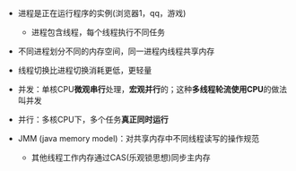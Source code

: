 - 进程是正在运行程序的实例(浏览器1，qq，游戏)
  - 进程包含线程，每个线程执行不同任务
- 不同进程划分不同的内存空间，同一进程内线程共享内存
- 线程切换比进程切换消耗更低，更轻量



- 并发：单核CPU**微观串行**处理，**宏观并行**的；这种**多线程轮流使用CPU**的做法叫并发

- 并行：多核CPU下，多个任务**真正同时运行**



- JMM (java memory model)：对共享内存中不同线程读写的操作规范
  - 其他线程工作内存通过CAS(乐观锁思想)同步主内存